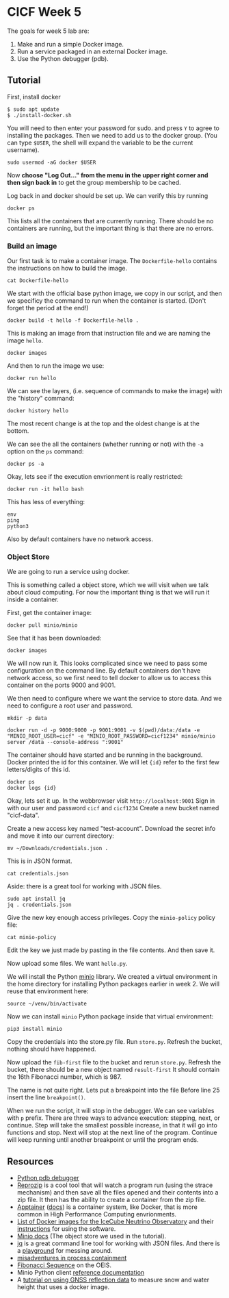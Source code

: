 # CICF Week 5

The goals for week 5 lab are:

1. Make and run a simple Docker image.
1. Run a service packaged in an external Docker image.
1. Use the Python debugger (pdb).

## Tutorial

First, install docker

```
$ sudo apt update
$ ./install-docker.sh
```

You will need to then enter your password for sudo. and press `Y` to
agree to installing the packages.
Then we need to add us to the docker group.
(You can type `$USER`, the shell will expand the variable to be the current username).

```
sudo usermod -aG docker $USER
```

Now **choose "Log Out..." from the menu in the upper right corner and
then sign back in** to get the group membership to be cached.

Log back in and docker should be set up.
We can verify this by running

```
docker ps
```

This lists all the containers that are currently running.
There should be no containers are running, but the important thing is
that there are no errors.

### Build an image

Our first task is to make a container image.
The `Dockerfile-hello` contains the instructions on how to build the
image.

```
cat Dockerfile-hello
```

We start with the official base python image, we copy in our script,
and then we specificy the command to run when the container is
started.
(Don't forget the period at the end!)

```
docker build -t hello -f Dockerfile-hello .
```

This is making an image from that instruction file and we are naming
the image `hello`.

```
docker images
```

And then to run the image we use:

```
docker run hello
```

We can see the layers, (i.e. sequence of commands to make the image)
with the "history" command:

```
docker history hello
```

The most recent change is at the top and the oldest change is at the
bottom.

We can see the all the containers (whether running or not) with the
`-a` option on the `ps` command:

```
docker ps -a
```

Okay, lets see if the execution envrionment is really restricted:

```
docker run -it hello bash
```

This has less of everything:

```
env
ping
python3
```

Also by default containers have no network access.


### Object Store

We are going to run a service using docker.

This is something called a object store, which we will visit when we
talk about cloud computing.  For now the important thing is that we
will run it inside a container.

First, get the container image:

```
docker pull minio/minio
```

See that it has been downloaded:

```
docker images
```

We will now run it.  This looks complicated since we need to pass some
configuration on the command line.  By default containers don't have
network access, so we first need to tell docker to allow us to access
this container on the ports 9000 and 9001.

We then need to configure where we want the service to store data.
And we need to configure a root user and password.

```
mkdir -p data

docker run -d -p 9000:9000 -p 9001:9001 -v $(pwd)/data:/data -e "MINIO_ROOT_USER=cicf" -e "MINIO_ROOT_PASSWORD=cicf1234" minio/minio server /data --console-address ":9001"
```

The container should have started and be running in the background.
Docker printed the id for this container.  We will let `{id}` refer to
the first few letters/digits of this id.

```
docker ps
docker logs {id}
```

Okay, lets set it up. In the webbrowser visit `http://localhost:9001`
Sign in with our user and password `cicf` and `cicf1234` Create a new
bucket named "cicf-data".

Create a new access key named "test-account".  Download the secret
info and move it into our current directory:

```
mv ~/Downloads/credentials.json .
```

This is in JSON format.

```
cat credentials.json
```

Aside: there is a great tool for working with JSON files.

```
sudo apt install jq
jq . credentials.json
```

Give the new key enough access privileges.  Copy the `minio-policy`
policy file:

```
cat minio-policy
```

Edit the key we just made by pasting in the file contents.  And then
save it.

Now upload some files.  We want `hello.py`.

We will install the Python [minio] library.  We created a virtual
environment in the home directory for installing Python packages
earlier in week 2.  We will reuse that environment here:

[minio]: https://pypi.org/project/minio/

```
source ~/venv/bin/activate
```

Now we can install `minio` Python package inside that virtual
environment:

```
pip3 install minio
```

Copy the credentials into the store.py file.  Run `store.py`.  Refresh
the bucket, nothing should have happened.  

Now upload the `fib-first` file to the bucket and rerun `store.py`.
Refresh the bucket, there should be a new object named `result-first`
It should contain the 16th Fibonacci number, which is 987.

The name is not quite right.  Lets put a breakpoint into the file
Before line 25 insert the line `breakpoint()`.

When we run the script, it will stop in the debugger.  We can see
variables with `p` prefix.  There are three ways to advance execution:
stepping, next, or continue. Step will take the smallest possible
increase, in that it will go into functions and stop.  Next will stop
at the next line of the program.  Continue will keep running until
another breakpoint or until the program ends.


## Resources

- [Python pdb debugger](https://docs.python.org/3/library/pdb.html)
- [Reprozip](https://www.reprozip.org/) is a cool tool that will watch
  a program run (using the strace mechanism) and then save all the
  files opened and their contents into a zip file. It then has the
  ability to create a container from the zip file.
- [Apptainer](https://apptainer.org/)
  ([docs](https://apptainer.org/docs/user/latest/)) is a container
  system, like Docker, that is more common in High Performance
  Computing envrionments.
- [List of Docker images for the IceCube Neutrino Observatory](https://hub.docker.com/u/icecube)
  and their [instructions](https://docs.icecube.aq/icetray/main/index.html)
  for using the software.
- [Minio docs](https://min.io/docs/minio/container/index.html) (The
  object store we used in the tutorial).
- [jq](https://jqlang.github.io/jq/) is a great command line tool for
  working with JSON files. And there is a
  [playground](https://jqplay.org/) for messing around.
- [misadventures in process containment](https://apenwarr.ca/log/?m=201901)
- [Fibonacci Sequence](https://oeis.org/A000045) on the OEIS.
- Minio Python client [reference
  documentation](https://min.io/docs/minio/linux/developers/python/API.html#put_object)
- A [tutorial on using GNSS reflection data](https://gnssrefl.readthedocs.io/en/latest/pages/docker_cl_instructions.html)
  to measure snow and water height that uses a docker image.
